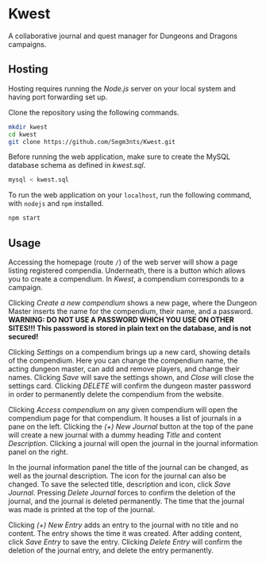 # Kwest

A collaborative journal and quest manager for Dungeons and Dragons campaigns.

## Hosting

Hosting requires running the *Node.js* server on your local system and having port forwarding set up.

Clone the repository using the following commands.

```bash
mkdir kwest
cd kwest
git clone https://github.com/Segm3nts/Kwest.git
```

Before running the web application, make sure to create the MySQL database schema as defined in *kwest.sql*.

```bash
mysql < kwest.sql
```

To run the web application on your `localhost`, run the following command, with `nodejs` and `npm` installed.

```bash
npm start
```

## Usage

Accessing the homepage (route `/`) of the web server will show a page listing registered compendia. Underneath, there is a button which allows you to create a compendium. In *Kwest*, a compendium corresponds to a campaign.

Clicking *Create a new compendium* shows a new page, where the Dungeon Master inserts the name for the compendium, their name, and a password. **WARNING: DO NOT USE A PASSWORD WHICH YOU USE ON OTHER SITES!!! This password is stored in plain text on the database, and is not secured!**

Clicking *Settings* on a compendium brings up a new card, showing details of the compendium. Here you can change the compendium name, the acting dungeon master, can add and remove players, and change their names. Clicking *Save* will save the settings shown, and *Close* will close the settings card. Clicking *DELETE* will confirm the dungeon master password in order to permanently delete the compendium from the website.

Clicking *Access compendium* on any given compendium will open the compendium page for that compendium. It houses a list of journals in a pane on the left. Clicking the *(+) New Journal* button at the top of the pane will create a new journal with a dummy heading *Title* and content *Description*. Clicking a journal will open the journal in the journal information panel on the right.

In the journal information panel the title of the journal can be changed, as well as the journal description. The icon for the journal can also be changed. To save the selected title, description and icon, click *Save Journal*. Pressing *Delete Journal* forces to confirm the deletion of the journal, and the journal is deleted permanently. The time that the journal was made is printed at the top of the journal.

Clicking *(+) New Entry* adds an entry to the journal with no title and no content. The entry shows the time it was created. After adding content, click *Save Entry* to save the entry. Clicking *Delete Entry* will confirm the deletion of the journal entry, and delete the entry permanently.
